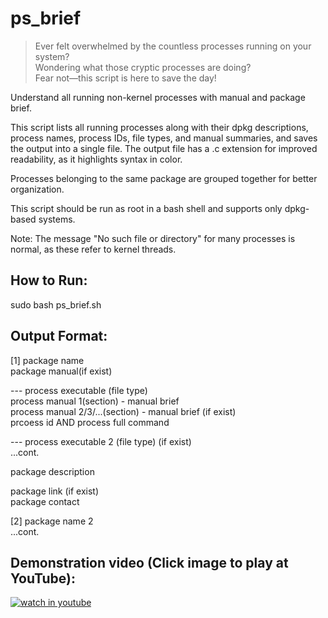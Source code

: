 # ps_brief

> Ever felt overwhelmed by the countless processes running on your system?  
> Wondering what those cryptic processes are doing?  
> Fear not—this script is here to save the day!

Understand all running non-kernel processes with manual and package brief.  

This script lists all running processes along with their dpkg descriptions, process names, process IDs, file types, and manual summaries, and saves the output into a single file. The output file has a .c extension for improved readability, as it highlights syntax in color.

Processes belonging to the same package are grouped together for better organization.

This script should be run as root in a bash shell and supports only dpkg-based systems.

Note: The message "No such file or directory" for many processes is normal, as these refer to kernel threads.

## How to Run: ##
sudo bash ps_brief.sh

## Output Format: ##

[1] package name  
package manual(if exist)  
  
--- process executable  (file type)  
process manual 1(section) - manual brief  
process manual 2/3/...(section) - manual brief (if exist)  
prcoess id AND process full command  
  
--- process executable 2 (file type) (if exist)  
...cont.  
  
package description  
  
package link (if exist)  
package contact  
  
[2] package name 2  
...cont.  
  

## Demonstration video (Click image to play at YouTube): ##

[![watch in youtube](https://i.ytimg.com/vi/SBKv3_F8VwU/hqdefault.jpg)](https://www.youtube.com/watch?v=SBKv3_F8VwU "ps brief")


